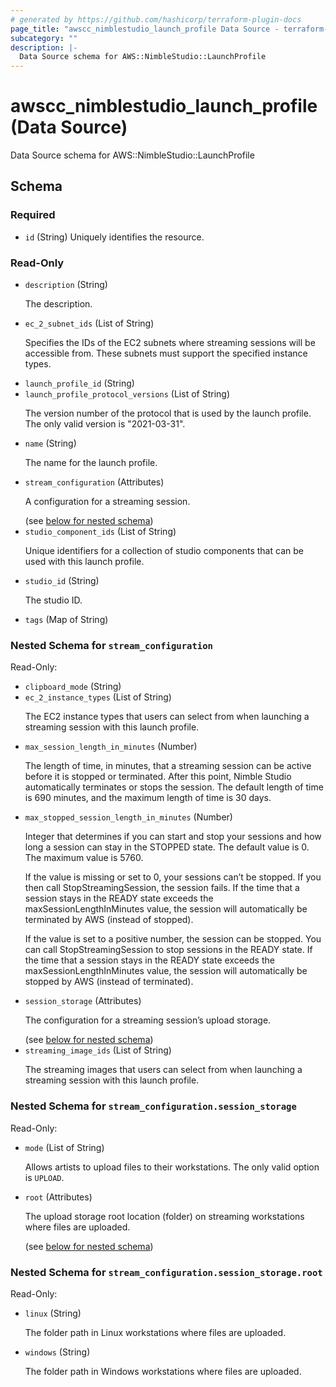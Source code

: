 ```yaml
---
# generated by https://github.com/hashicorp/terraform-plugin-docs
page_title: "awscc_nimblestudio_launch_profile Data Source - terraform-provider-awscc"
subcategory: ""
description: |-
  Data Source schema for AWS::NimbleStudio::LaunchProfile
---
```


# awscc_nimblestudio_launch_profile (Data Source)

Data Source schema for AWS::NimbleStudio::LaunchProfile



<!-- schema generated by tfplugindocs -->
## Schema

### Required

- `id` (String) Uniquely identifies the resource.

### Read-Only

- `description` (String) <p>The description.</p>
- `ec_2_subnet_ids` (List of String) <p>Specifies the IDs of the EC2 subnets where streaming sessions will be accessible from.
            These subnets must support the specified instance types. </p>
- `launch_profile_id` (String)
- `launch_profile_protocol_versions` (List of String) <p>The version number of the protocol that is used by the launch profile. The only valid
            version is "2021-03-31".</p>
- `name` (String) <p>The name for the launch profile.</p>
- `stream_configuration` (Attributes) <p>A configuration for a streaming session.</p> (see [below for nested schema](#nestedatt--stream_configuration))
- `studio_component_ids` (List of String) <p>Unique identifiers for a collection of studio components that can be used with this
            launch profile.</p>
- `studio_id` (String) <p>The studio ID. </p>
- `tags` (Map of String)

<a id="nestedatt--stream_configuration"></a>
### Nested Schema for `stream_configuration`

Read-Only:

- `clipboard_mode` (String)
- `ec_2_instance_types` (List of String) <p>The EC2 instance types that users can select from when launching a streaming session
            with this launch profile.</p>
- `max_session_length_in_minutes` (Number) <p>The length of time, in minutes, that a streaming session can be active before it is
            stopped or terminated. After this point, Nimble Studio automatically terminates or
            stops the session. The default length of time is 690 minutes, and the maximum length of
            time is 30 days.</p>
- `max_stopped_session_length_in_minutes` (Number) <p>Integer that determines if you can start and stop your sessions and how long a session
            can stay in the STOPPED state. The default value is 0. The maximum value is 5760.</p>
        <p>If the value is missing or set to 0, your sessions can’t be stopped. If you then call
            StopStreamingSession, the session fails. If the time that a session stays in the READY
            state exceeds the maxSessionLengthInMinutes value, the session will automatically be
            terminated by AWS (instead of stopped).</p>
        <p>If the value is set to a positive number, the session can be stopped. You can call
            StopStreamingSession to stop sessions in the READY state. If the time that a session
            stays in the READY state exceeds the maxSessionLengthInMinutes value, the session will
            automatically be stopped by AWS (instead of terminated).</p>
- `session_storage` (Attributes) <p>The configuration for a streaming session’s upload storage.</p> (see [below for nested schema](#nestedatt--stream_configuration--session_storage))
- `streaming_image_ids` (List of String) <p>The streaming images that users can select from when launching a streaming session
            with this launch profile.</p>

<a id="nestedatt--stream_configuration--session_storage"></a>
### Nested Schema for `stream_configuration.session_storage`

Read-Only:

- `mode` (List of String) <p>Allows artists to upload files to their workstations. The only valid option is
                <code>UPLOAD</code>.</p>
- `root` (Attributes) <p>The upload storage root location (folder) on streaming workstations where files are
            uploaded.</p> (see [below for nested schema](#nestedatt--stream_configuration--session_storage--root))

<a id="nestedatt--stream_configuration--session_storage--root"></a>
### Nested Schema for `stream_configuration.session_storage.root`

Read-Only:

- `linux` (String) <p>The folder path in Linux workstations where files are uploaded.</p>
- `windows` (String) <p>The folder path in Windows workstations where files are uploaded.</p>


